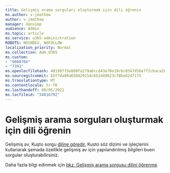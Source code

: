 ```yaml
---
title: Gelişmiş arama sorguları oluşturmak için dili öğrenin
ms.author: v-jmathew
author: v-jmathew
manager: dansimp
audience: Admin
ms.topic: article
ms.service: o365-administration
ROBOTS: NOINDEX, NOFOLLOW
localization_priority: Normal
ms.collection: Adm_O365
ms.custom:
- "9000760"
- "7391"
ms.openlocfilehash: 40199ff5e880fa179a0ccd43e70e19c6c0347d56e7f2cbaca1b739dae2aede3d
ms.sourcegitcommit: b5f7da89a650d2915dc652449623c78be6247175
ms.translationtype: MT
ms.contentlocale: tr-TR
ms.lasthandoff: 08/05/2021
ms.locfileid: "54016792"
---
```

# <a name="learn-the-language-for-creating-advanced-hunting-queries"></a>Gelişmiş arama sorguları oluşturmak için dili öğrenin

Gelişmiş av, Kuşto sorgu [diline göredir.](https://go.microsoft.com/fwlink/?linkid=2144620) Kusto söz dizimi ve işleçlerini kullanarak şemada [](https://go.microsoft.com/fwlink/?linkid=2144621) özellikle gelişmiş av için yapılandırılmış bilgileri buen sorgular oluşturabilirsiniz.

Daha fazla bilgi edinmek için [bkz. Gelişmiş arama sorgusu dilini öğrenme](https://go.microsoft.com/fwlink/?linkid=2144518).
